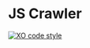 # JS Crawler
[![XO code style](https://img.shields.io/badge/code_style-XO-5ed9c7.svg)](https://github.com/xojs/xo)

